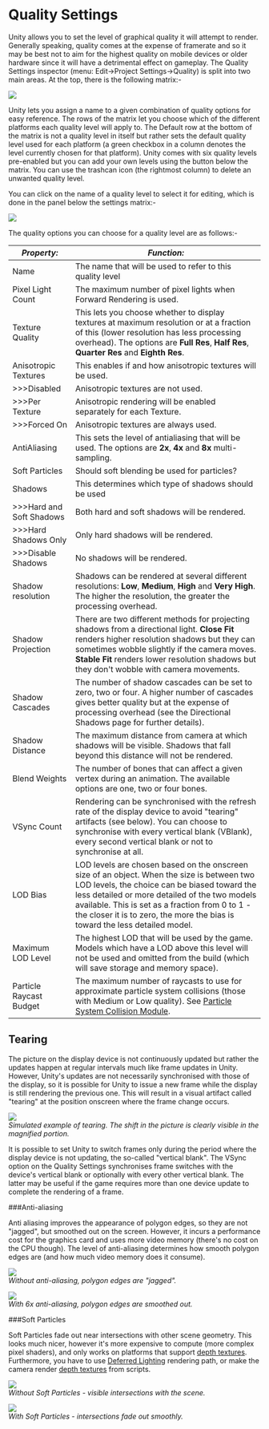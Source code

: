 Quality Settings
================


Unity allows you to set the level of graphical quality it will attempt to render. Generally speaking, quality comes at the expense of framerate and so it may be best not to aim for the highest quality on mobile devices or older hardware since it will have a detrimental effect on gameplay. The <span class=keyword>Quality Settings</span> inspector (menu: <span class=menu>Edit->Project Settings->Quality</span>) is split into two main areas. At the top, there is the following matrix:-

![](http://docwiki.hq.unity3d.com/uploads/Main/QualSettingsTop.png)  

Unity lets you assign a name to a given combination of quality options for easy reference. The rows of the matrix let you choose which of the different platforms each quality level will apply to. The Default row at the bottom of the matrix is not a quality level in itself but rather sets the default quality level used for each platform (a green checkbox in a column denotes the level currently chosen for that platform). Unity comes with six quality levels pre-enabled but you can add your own levels using the button below the matrix. You can use the trashcan icon (the rightmost column) to delete an unwanted quality level.

You can click on the name of a quality level to select it for editing, which is done in the panel below the settings matrix:-

![](http://docwiki.hq.unity3d.com/uploads/Main/QualitySettingsBottom.png)  


The quality options you can choose for a quality level are as follows:-

|**_Property:_** |**_Function:_** |
|--|--|
|Name|The name that will be used to refer to this quality level|
|<span class=component>Pixel Light Count</span>|The maximum number of pixel lights when Forward Rendering is used.
|<span class=component>Texture Quality</span>|This lets you choose whether to display textures at maximum resolution or at a fraction of this (lower resolution has less processing overhead). The options are __Full Res__, __Half Res__, __Quarter Res__ and __Eighth Res__.
|<span class=component>Anisotropic Textures</span>|This enables if and how anisotropic textures will be used.|
|>>><span class=component>Disabled</span>|Anisotropic textures are not used.|
|>>><span class=component>Per Texture</span>|Anisotropic rendering will be enabled separately for each Texture.|
|>>><span class=component>Forced On</span>|Anisotropic textures are always used.|
|<span class=component>AntiAliasing</span>|This sets the level of antialiasing that will be used. The options are __2x__, __4x__ and __8x__ multi-sampling.|
|<span class=component>Soft Particles</span>|Should soft blending be used for particles?|
|<span class=component>Shadows</span>|This determines which type of shadows should be used|
|>>><span class=component>Hard and Soft Shadows</span>|Both hard and soft shadows will be rendered.|
|>>><span class=component>Hard Shadows Only</span>|Only hard shadows will be rendered.|
|>>><span class=component>Disable Shadows</span>|No shadows will be rendered.|
|<span class=component>Shadow resolution</span>|Shadows can be rendered at several different resolutions: __Low__, __Medium__, __High__ and __Very High__. The higher the resolution, the greater the processing overhead.|
|<span class=component>Shadow Projection</span>|There are two different methods for projecting shadows from a directional light. __Close Fit__ renders higher resolution shadows but they can sometimes wobble slightly if the camera moves. __Stable Fit__ renders lower resolution shadows but they don't wobble with camera movements.|
|<span class=component>Shadow Cascades</span>|The number of shadow cascades can be set to zero, two or four. A higher number of cascades gives better quality but at the expense of processing overhead (see the Directional Shadows page for further details).|
|<span class=component>Shadow Distance</span>|The maximum distance from camera at which shadows will be visible. Shadows that fall beyond this distance will not be rendered.|
|<span class=component>Blend Weights</span>|The number of bones that can affect a given vertex during an animation. The available options are one, two or four bones.|
|<span class=component>VSync Count</span>|Rendering can be synchronised with the refresh rate of the display device to avoid "tearing" artifacts (see below). You can choose to synchronise with every vertical blank (VBlank), every second vertical blank or not to synchronise at all.|
|<span class=component>LOD Bias</span>|LOD levels are chosen based on the onscreen size of an object. When the size is between two LOD levels, the choice can be biased toward the less detailed or more detailed of the two models available. This is set as a fraction from 0 to 1 - the closer it is to zero, the more the bias is toward the less detailed model.|
|<span class=component>Maximum LOD Level</span>|The highest LOD that will be used by the game. Models which have a LOD above this level will not be used and omitted from the build (which will save storage and memory space).|
|<span class=component>Particle Raycast Budget</span>|The maximum number of raycasts to use for approximate particle system collisions (those with <span class=component>Medium</span> or <span class=component>Low</span> quality). See [Particle System Collision Module](particlesystemmodules40.html).|

Tearing
-------


The picture on the display device is not continuously updated but rather the updates happen at regular intervals much like frame updates in Unity. However, Unity's updates are not necessarily synchronised with those of the display, so it is possible for Unity to issue a new frame while the display is still rendering the previous one. This will result in a visual artifact called "tearing" at the position onscreen where the frame change occurs.

![](http://docwiki.hq.unity3d.com/uploads/Main/Tearing.png)  
_Simulated example of tearing. The shift in the picture is clearly visible in the magnified portion._

It is possible to set Unity to switch frames only during the period where the display device is not updating, the so-called "vertical blank". The VSync option on the Quality Settings synchronises frame switches with the device's vertical blank or optionally with every other vertical blank. The latter may be useful if the game requires more than one device update to complete the rendering of a frame.

<a id="fsaa"></a>
###Anti-aliasing

Anti aliasing improves the appearance of polygon edges, so they are not "jagged", but smoothed out on the screen. However, it incurs a performance cost for the graphics card and uses more video memory (there's no cost on the CPU though). The level of anti-aliasing determines how smooth polygon edges are (and how much video memory does it consume).

![](http://docwiki.hq.unity3d.com/uploads/Main/AntiAliasingNone.png)  
_Without anti-aliasing, polygon edges are "jagged"._

![](http://docwiki.hq.unity3d.com/uploads/Main/AntiAliasing6x.png)  
_With 6x anti-aliasing, polygon edges are smoothed out._


<a id="softparticles"></a>
###Soft Particles

Soft Particles fade out near intersections with other scene geometry. This looks much nicer, however it's more expensive to compute (more complex pixel shaders), and only works on platforms that support [depth textures](sl-depthtextures.html). Furthermore, you have to use [Deferred Lighting](rendertech-deferredlighting.html) rendering path, or make the camera render [depth textures](sl-cameradepthtexture.html) from scripts.

![](http://docwiki.hq.unity3d.com/uploads/Main/SoftParticlesOff.png)  
_Without Soft Particles - visible intersections with the scene._


![](http://docwiki.hq.unity3d.com/uploads/Main/SoftParticlesOn.png)  
_With Soft Particles - intersections fade out smoothly._
